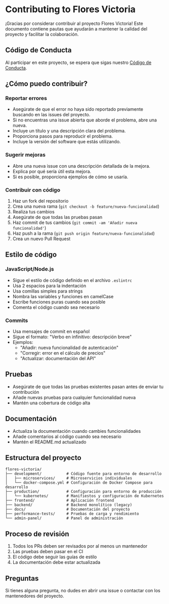 # Contributing to Flores Victoria

¡Gracias por considerar contribuir al proyecto Flores Victoria! Este documento contiene pautas que ayudarán a mantener la calidad del proyecto y facilitar la colaboración.

## Código de Conducta

Al participar en este proyecto, se espera que sigas nuestro [Código de Conducta](CODE_OF_CONDUCT.md).

## ¿Cómo puedo contribuir?

### Reportar errores

- Asegúrate de que el error no haya sido reportado previamente buscando en las issues del proyecto.
- Si no encuentras una issue abierta que aborde el problema, abre una nueva.
- Incluye un título y una descripción clara del problema.
- Proporciona pasos para reproducir el problema.
- Incluye la versión del software que estás utilizando.

### Sugerir mejoras

- Abre una nueva issue con una descripción detallada de la mejora.
- Explica por qué sería útil esta mejora.
- Si es posible, proporciona ejemplos de cómo se usaría.

### Contribuir con código

1. Haz un fork del repositorio
2. Crea una nueva rama (`git checkout -b feature/nueva-funcionalidad`)
3. Realiza tus cambios
4. Asegúrate de que todas las pruebas pasan
5. Haz commit de tus cambios (`git commit -am 'Añadir nueva funcionalidad'`)
6. Haz push a la rama (`git push origin feature/nueva-funcionalidad`)
7. Crea un nuevo Pull Request

## Estilo de código

### JavaScript/Node.js

- Sigue el estilo de código definido en el archivo `.eslintrc`
- Usa 2 espacios para la indentación
- Usa comillas simples para strings
- Nombra las variables y funciones en camelCase
- Escribe funciones puras cuando sea posible
- Comenta el código cuando sea necesario

### Commits

- Usa mensajes de commit en español
- Sigue el formato: "Verbo en infinitivo: descripción breve"
- Ejemplos:
  - "Añadir: nueva funcionalidad de autenticación"
  - "Corregir: error en el cálculo de precios"
  - "Actualizar: documentación del API"

## Pruebas

- Asegúrate de que todas las pruebas existentes pasan antes de enviar tu contribución
- Añade nuevas pruebas para cualquier funcionalidad nueva
- Mantén una cobertura de código alta

## Documentación

- Actualiza la documentación cuando cambies funcionalidades
- Añade comentarios al código cuando sea necesario
- Mantén el README.md actualizado

## Estructura del proyecto

```
flores-victoria/
├── development/           # Código fuente para entorno de desarrollo
│   ├── microservices/     # Microservicios individuales
│   └── docker-compose.yml # Configuración de Docker Compose para desarrollo
├── production/            # Configuración para entorno de producción
│   └── kubernetes/        # Manifiestos y configuración de Kubernetes
├── frontend/              # Aplicación frontend
├── backend/               # Backend monolítico (legacy)
├── docs/                  # Documentación del proyecto
├── performance-tests/     # Pruebas de carga y rendimiento
└── admin-panel/           # Panel de administración
```

## Proceso de revisión

1. Todos los PRs deben ser revisados por al menos un mantenedor
2. Las pruebas deben pasar en el CI
3. El código debe seguir las guías de estilo
4. La documentación debe estar actualizada

## Preguntas

Si tienes alguna pregunta, no dudes en abrir una issue o contactar con los mantenedores del proyecto.
